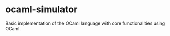 # ocaml-simulator
Basic implementation of the OCaml language with core functionalities using OCaml. 
